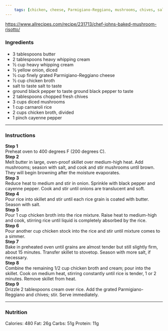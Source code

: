 ```yaml
---
	tags: [chicken, cheese, Parmigiano-Reggiano, mushrooms, chives, salt, cayenne-pepper, black-pepper, butter, yellow-onion, heavy-whipping-cream, chicken, carnaroli-rice]
---
```


https://www.allrecipes.com/recipe/231713/chef-johns-baked-mushroom-risotto/

### Ingredients

####   
* 3 tablespoons butter
* 2 tablespoons heavy whipping cream
* ½ cup heavy whipping cream
* ½  yellow onion, diced
* ½ cup finely grated Parmigiano-Reggiano cheese
* ½ cup chicken broth
* salt to taste  salt to taste
* ground black pepper to taste  ground black pepper to taste
* 2 tablespoons chopped fresh chives
* 3 cups diced mushrooms
* 1 cup carnaroli rice
* 2 cups chicken broth, divided
* 1 pinch cayenne pepper

---

### Instructions

**Step 1**  
Preheat oven to 400 degrees F (200 degrees C).  
**Step 2**  
Melt butter in large, oven-proof skillet over medium-high heat. Add mushrooms; season with salt, and cook and stir mushrooms until brown. They will begin browning after the moisture evaporates.  
**Step 3**  
Reduce heat to medium and stir in onion. Sprinkle with black pepper and cayenne pepper. Cook and stir until onions are translucent and soft.  
**Step 4**  
Pour rice into skillet and stir until each rice grain is coated with butter. Season with salt.  
**Step 5**  
Pour 1 cup chicken broth into the rice mixture. Raise heat to medium-high and cook, stirring rice until liquid is completely absorbed by the rice.  
**Step 6**  
Pour another cup chicken stock into the rice and stir until mixture comes to a simmer.  
**Step 7**  
Bake in preheated oven until grains are almost tender but still slightly firm, about 15 minutes. Transfer skillet to stovetop. Season with more salt, if necessary.  
**Step 8**  
Combine the remaining 1/2 cup chicken broth and cream; pour into the skillet. Cook on medium heat, stirring constantly until rice is tender, 1 or 2 minutes. Remove skillet from heat.  
**Step 9**  
Drizzle 2 tablespoons cream over rice. Add the grated Parmigiano-Reggiano and chives; stir. Serve immediately.  

---

### Nutrition

Calories: 480  Fat: 26g  Carbs: 51g  Protein: 11g  
